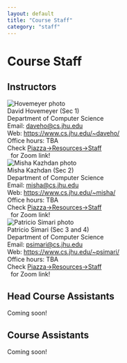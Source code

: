 ```yaml
---
layout: default
title: "Course Staff"
category: "staff"
---
```


# Course Staff

## Instructors

<div class="card_container">

<div class="card">
  <img alt="Hovemeyer photo" src="{{site.baseurl}}/img/staffpix/hovemeyer.jpg">
  <div class="details">
   <span class="name_and_role">David Hovemeyer (Sec 1)</span><br>
   Department of Computer Science<br>
   Email: <a href="mailto:daveho@cs.jhu.edu">daveho@cs.jhu.edu</a><br>
   Web: <a class="external" target="_blank" href="https://www.cs.jhu.edu/~daveho/">https://www.cs.jhu.edu/~daveho/</a><br>
   Office hours: TBA<br>
   Check <a class="external" target="_blank" href="https://piazza.com/jhu/spring2022/en601220/staff">Piazza→Resources→Staff</a><br>&nbsp;&nbsp;for Zoom link!
  </div>
</div>

<div class="card">
  <img alt="Misha Kazhdan photo" src="{{site.baseurl}}/img/staffpix/kazhdan.jpg">
  <div class="details">
   <span class="name_and_role">Misha Kazhdan (Sec 2)</span><br>
   Department of Computer Science<br>
   Email: <a href="mailto:misha@cs.jhu.edu">misha@cs.jhu.edu</a><br>
   Web: <a class="external" target="_blank" href="https://www.cs.jhu.edu/~misha/">https://www.cs.jhu.edu/~misha/</a><br>
   Office hours: TBA<br>
   Check <a class="external" target="_blank" href="https://piazza.com/jhu/spring2022/en601220/staff">Piazza→Resources→Staff</a><br>&nbsp;&nbsp;for Zoom link!
  </div>
</div>

<div class="card">
  <img alt="Patricio Simari photo" src="{{site.baseurl}}/img/staffpix/simari.jpg">
  <div class="details">
   <span class="name_and_role">Patricio Simari (Sec 3 and 4)</span><br>
   Department of Computer Science<br>
   Email: <a href="mailto:psimari@cs.jhu.edu">psimari@cs.jhu.edu</a><br>
   Web: <a class="external" target="_blank" href="https://www.cs.jhu.edu/~EMAIL/">https://www.cs.jhu.edu/~psimari/</a><br>
   Office hours: TBA<br>
   Check <a class="external" target="_blank" href="https://piazza.com/jhu/spring2022/en601220/staff">Piazza→Resources→Staff</a><br>&nbsp;&nbsp;for Zoom link!
  </div>
</div>

<!--
<div class="card">
  <img alt="NAME photo" src="{{site.baseurl}}/img/staffpix/NAME.jpg">
  <div class="details">
   <span class="name_and_role">FIRSTNAME LASTNAME (Sec X)</span><br>
   Department of Computer Science<br>
   Email: <a href="mailto:EMAIL@cs.jhu.edu">EMAIL@cs.jhu.edu</a><br>
   Web: <a href="https://www.cs.jhu.edu/~EMAIL/">https://www.cs.jhu.edu/~EMAIL/</a><br>
   Office hours: TBA<br>
   Check <a href="https://piazza.com/jhu/spring2022/en601220/staff">Piazza→Resources→Staff</a><br>&nbsp;&nbsp;for Zoom link!
  </div>
</div>
-->

</div>

## Head Course Assistants

Coming soon!

<div class="card_container">
</div>

## Course Assistants

Coming soon!

<div class="card_container">
</div>
